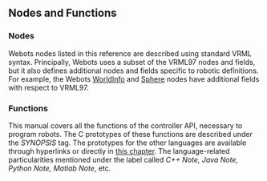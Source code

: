 ## Nodes and Functions

### Nodes

Webots nodes listed in this reference are described using standard VRML syntax.
Principally, Webots uses a subset of the VRML97 nodes and fields, but it also
defines additional nodes and fields specific to robotic definitions. For
example, the Webots [WorldInfo](worldinfo.md#worldinfo) and
[Sphere](sphere.md#sphere) nodes have additional fields with respect to VRML97.

### Functions

This manual covers all the functions of the controller API, necessary to program
robots. The C prototypes of these functions are described under the *SYNOPSIS*
tag. The prototypes for the other languages are available through hyperlinks or
directly in [this chapter](other-apis.md#other-apis). The language-related
particularities mentioned under the label called *C++ Note, Java Note, Python
Note, Matlab Note*, etc.


